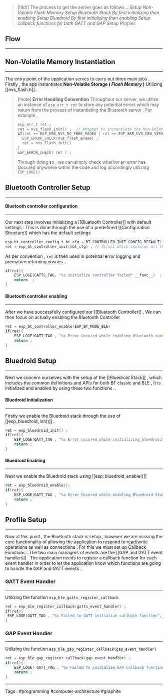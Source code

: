 > [!tldr] 
> The process to get the server goes as follows .. 
> *Setup Non-Volatile Flash Memory* 
> *Setup Bluetooth Stack By first initializing then enabling*
> *Setup Bluedroid By first initializing then enabling*
> *Setup callback functions for both GATT and GAP*
> *Setup Profiles*

## Flow 
___
## **Non-Volatile Memory Instantiation**
___
The entry point of the application serves to carry out three main jobs . Firstly , the app instantiates **Non-Volatile Storage ( *Flash Memory* )** Utilizing [[nvs_flash.h]] . 

> [!note] **Error Handling Convention** 
> Throughout our server, we utilize an instance of `esp_err_t ret`  to store any potential errors which may return from the process of instantiating the Bluetooth server . For example , 
> ```c 
> esp_err_t ret ; 
> ret = nvs_flash_init() ;  // Attempt to instantiate the Non-Volatile Storage
> if(ret == ESP_ERR_NVS_NO_FREE_PAGES | ret == ESP_ERR_NVS_NEW_VERSION_FOUND){
> 	ESP_ERROR_CHECK(nvs_flash_erase) ; 
> 	ret = nvs_flash_init()
> }
> ESP_ERROR_CHECK( ret ) ; 
> ```
>Through doing so , we can simply check whether an error has Occured anywhere within the code and log accordingly utilizing `ESP_LOGE()` 
	
## **Bluetooth Controller Setup**
___
#### Bluetooth controller configuration  
___
Our next step involves Initializing a [[Bluetooth Controller]] with default settings . This is done through the use of a predefined [[Configuration Structure]] which has the default settings 

```c
esp_bt_controller_config_t bt_cfg = BT_CONTROLLER_INIT_CONFIG_DEFAULT() ; // default cfg
ret = esp_bt_controller_init(&bt_cfg) ; // Struct which contains all the args
```

As per convention , `ret` is then used in potential error logging and premature returning ensues .. 

```c
if(ret){
	ESP_LOGE(GATTS_TAG, "%s initialize controller failed" __func__)  ; 
	return  ;
}
```

#### Bluetooth controller enabling 
___
After we have successfully configured our [[Bluetooth Controller]] , We can then focus on actually enabling the Bluetooth Controller 

```c
ret = esp_bt_controller_enable(ESP_BT_MODE_BLE) 
if(ret){
	ESP_LOGE(GATT_TAG , "%s Error Occured while enabling bluetooth controller" , __func__ ) ; 
	return ; 
}
```

## **Bluedroid Setup**
____
Next we concern ourselves with the setup of the [[Bluedroid Stack]]  , which includes the common definitions and APIs for both BT classic and BLE , It is initialized and enabled by using these two functions .. 
#### Bluedroid Initialization 
___
Firstly we enable the Bluedroid stack through the use of [[esp_bluedroid_init()]] . 

```c
ret = esp_bluedroid_init() ; 
if(ret){ 
	ESP_LOGE(GATT_TAG , "%s Error occured while initializing bluedroid stack" , __func__) ; 
	return ; 
}
```
#### Bluedroid Enabling 
___
Next we enable the Bluedroid stack using [[esp_bluedroid_enable()]] 

```c 
ret = esp_bluedroid_enable(); 
if(ret){
	ESP_LOGE(GATT_TAG , "%s Error Occured while enabling Bluedroid Stack" , __func__);
	return ; 
}
```

## **Profile Setup**
____
Now at this point , the Bluetooth stack is setup , however we are missing the core functionality of allowing the application to respond to read/write operations as well as connections . For this we must set up Callback Functions . The two main managers of events are the [[GAP and GATT event handlers]]  . The application needs to register a callback function for each event handler in order to let the application know which functions are going to handle the GAP and GATT events . 

### GATT Event Handler 
___
Utilizing the function `esp_ble_gatts_register_callback` 
```c
ret = esp_ble_register_callback(gatts_event_handler) ;
if(ret){
 ESP_LOGE(GATT_TAG , "%s Failed to GATT initialize callback function",__func__) ; 
}
```
### GAP Event Handler 
___
Utilizing the function `esp_ble_gap_register_callback(gap_event_handler)`
```c
ret = esp_ble_gap_register_callback(gap_event_handler) ;
if(ret){
	ESP_LOGE( GATT_TAG , "%s Failed to initialize GAP callback function" , __func__ ) ; 
	return ; 
}
```
____
Tags : #programming #computer-architecture #graphite